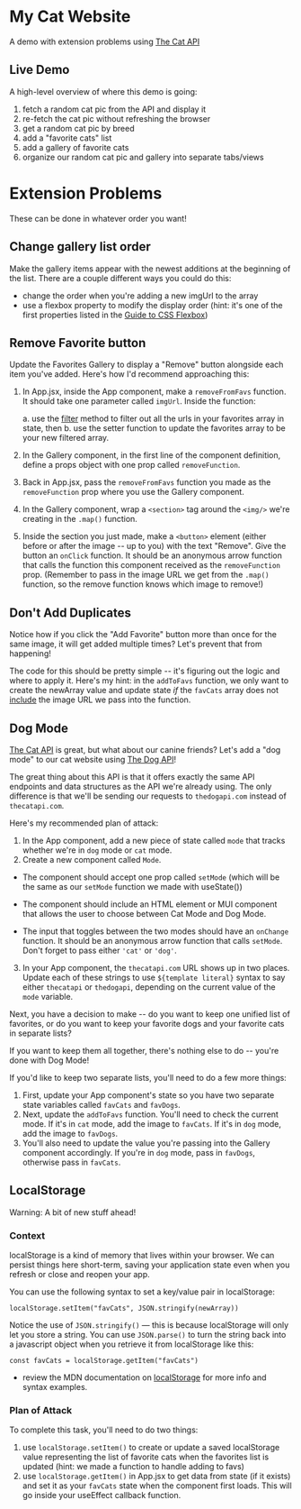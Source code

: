 # My Cat Website
A demo with extension problems using [The Cat API](https://thecatapi.com/)


## Live Demo
A high-level overview of where this demo is going:

1. fetch a random cat pic from the API and display it
2. re-fetch the cat pic without refreshing the browser
3. get a random cat pic by breed
4. add a "favorite cats" list
5. add a gallery of favorite cats
6. organize our random cat pic and gallery into separate tabs/views

# Extension Problems
These can be done in whatever order you want!

## Change gallery list order
Make the gallery items appear with the newest additions at the beginning of the list. There are a couple different ways you could do this:
- change the order when you're adding a new imgUrl to the array
- use a flexbox property to modify the display order (hint: it's one of the first properties listed in the [Guide to CSS Flexbox](https://css-tricks.com/snippets/css/a-guide-to-flexbox/))

## Remove Favorite button
Update the Favorites Gallery to display a "Remove" button alongside each item you've added. Here's how I'd recommend approaching this:
1. In App.jsx, inside the App component, make a `removeFromFavs` function. It should take one parameter called `imgUrl`. Inside the function:

    a. use the [filter](https://developer.mozilla.org/en-US/docs/Web/JavaScript/Reference/Global_Objects/Array/filter) method to filter out all the urls in your favorites array in state, then
    b. use the setter function to update the favorites array to be your new filtered array.
2. In the Gallery component, in the first line of the component definition, define a props object with one prop called `removeFunction`.
3. Back in App.jsx, pass the `removeFromFavs` function you made as the `removeFunction` prop where you use the Gallery component.
4. In the Gallery component, wrap a `<section>` tag around the `<img/>` we're creating in the `.map()` function.
5. Inside the section you just made, make a `<button>` element (either before or after the image -- up to you) with the text "Remove". Give the button an `onClick` function. It should be an anonymous arrow function that calls the function this component received as the `removeFunction` prop. (Remember to pass in the image URL we get from the `.map()` function, so the remove function knows which image to remove!)

## Don't Add Duplicates
Notice how if you click the "Add Favorite" button more than once for the same image, it will get added multiple times? Let's prevent that from happening!

The code for this should be pretty simple -- it's figuring out the logic and where to apply it. Here's my hint: in the `addToFavs` function, we only want to create the newArray value and update state _if_ the `favCats` array does not [include](https://developer.mozilla.org/en-US/docs/Web/JavaScript/Reference/Global_Objects/Array/includes) the image URL we pass into the function.

## Dog Mode
[The Cat API](https://thecatapi.com/) is great, but what about our canine friends? Let's add a "dog mode" to our cat website using [The Dog API](https://thedogapi.com/)!

The great thing about this API is that it offers exactly the same API endpoints and data structures as the API we're already using. The only difference is that we'll be sending our requests to `thedogapi.com` instead of `thecatapi.com`.

Here's my recommended plan of attack:

1. In the App component, add a new piece of state called `mode` that tracks whether we're in `dog` mode or `cat` mode.
2. Create a new component called `Mode`.

  - The component should accept one prop called `setMode` (which will be the same as our `setMode` function we made with useState())

  - The component should include an HTML element or MUI component that allows the user to choose between Cat Mode and Dog Mode.

  - The input that toggles between the two modes should have an `onChange` function. It should be an anonymous arrow function that calls `setMode`. Don't forget to pass either `'cat'` or `'dog'`.

3. In your App component, the `thecatapi.com` URL shows up in two places. Update each of these strings to use `${template literal}` syntax to say either `thecatapi` or `thedogapi`, depending on the current value of the `mode` variable.

Next, you have a decision to make -- do you want to keep one unified list of favorites, or do you want to keep your favorite dogs and your favorite cats in separate lists?

If you want to keep them all together, there's nothing else to do -- you're done with Dog Mode!

If you'd like to keep two separate lists, you'll need to do a few more things:

1. First, update your App component's state so you have two separate state variables called `favCats` and `favDogs`.
2. Next, update the `addToFavs` function. You'll need to check the current mode. If it's in `cat` mode, add the image to `favCats`. If it's in `dog` mode, add the image to `favDogs`.
3. You'll also need to update the value you're passing into the Gallery component accordingly. If you're in `dog` mode, pass in `favDogs`, otherwise pass in `favCats`.

## LocalStorage
Warning: A bit of new stuff ahead!

### Context
localStorage is a kind of memory that lives within your browser. We can persist things here short-term, saving your application state even when you refresh or close and reopen your app.

You can use the following syntax to set a key/value pair in localStorage:

`localStorage.setItem("favCats", JSON.stringify(newArray))`

Notice the use of `JSON.stringify()` — this is because localStorage will only let you store a string. You can use `JSON.parse()` to turn the string back into a javascript object when you retrieve it from localStorage like this:

`const favCats = localStorage.getItem("favCats")`

- review the MDN documentation on [localStorage](https://developer.mozilla.org/en-US/docs/Web/API/Window/localStorage) for more info and syntax examples.

### Plan of Attack
To complete this task, you'll need to do two things:

1. use `localStorage.setItem()` to create or update a saved localStorage value representing the list of favorite cats when the favorites list is updated (hint: we made a function to handle adding to favs)
2. use `localStorage.getItem()` in App.jsx to get data from state (if it exists) and set it as your `favCats` state when the component first loads. This will go inside your useEffect callback function.

